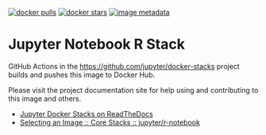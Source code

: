 [![docker pulls](https://img.shields.io/docker/pulls/jupyter/r-notebook.svg)](https://hub.docker.com/r/jupyter/r-notebook/)
[![docker stars](https://img.shields.io/docker/stars/jupyter/r-notebook.svg)](https://hub.docker.com/r/jupyter/r-notebook/)
[![image metadata](https://images.microbadger.com/badges/image/jupyter/r-notebook.svg)](https://microbadger.com/images/jupyter/r-notebook "jupyter/r-notebook image metadata")

# Jupyter Notebook R Stack

GitHub Actions in the https://github.com/jupyter/docker-stacks project builds and pushes this image
to Docker Hub.

Please visit the project documentation site for help using and contributing to this image and
others.

- [Jupyter Docker Stacks on ReadTheDocs](http://jupyter-docker-stacks.readthedocs.io/en/latest/index.html)
- [Selecting an Image :: Core Stacks :: jupyter/r-notebook](http://jupyter-docker-stacks.readthedocs.io/en/latest/using/selecting.html#jupyter-r-notebook)

